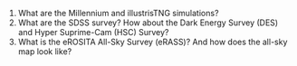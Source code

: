 1. What are the Millennium and illustrisTNG simulations?
2. What are the SDSS survey? How about the Dark Energy Survey (DES) and Hyper Suprime-Cam (HSC) Survey?
3. What is the eROSITA All-Sky Survey (eRASS)? And how does the all-sky map look like?
